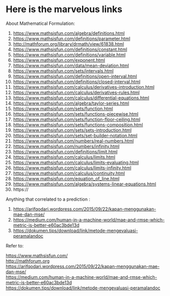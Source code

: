 # Here is the marvelous links  

About Mathematical Formulation:  


1. https://www.mathsisfun.com/algebra/definitions.html  
2. https://www.mathsisfun.com/definitions/parameter.html  
3. http://mathforum.org/library/drmath/view/61838.html  
4. https://www.mathsisfun.com/definitions/constant.html  
5. https://www.mathsisfun.com/definitions/variable.html  
6. https://www.mathsisfun.com/exponent.html  
7. https://www.mathsisfun.com/data/mean-deviation.html  
8. https://www.mathsisfun.com/sets/intervals.html  
9. https://www.mathsisfun.com/definitions/open-interval.html  
10. https://www.mathsisfun.com/definitions/closed-interval.html  
11. https://www.mathsisfun.com/calculus/derivatives-introduction.html  
12. https://www.mathsisfun.com/calculus/derivatives-rules.html  
13. https://www.mathsisfun.com/calculus/differential-equations.html  
14. https://www.mathsisfun.com/algebra/taylor-series.html  
15. https://www.mathsisfun.com/sets/function.html  
16. https://www.mathsisfun.com/sets/functions-piecewise.html  
17. https://www.mathsisfun.com/sets/function-floor-ceiling.html
18. https://www.mathsisfun.com/sets/functions-composition.html  
19. https://www.mathsisfun.com/sets/sets-introduction.html  
20. https://www.mathsisfun.com/sets/set-builder-notation.html  
21. https://www.mathsisfun.com/numbers/real-numbers.html  
22. https://www.mathsisfun.com/numbers/infinity.html  
23. https://www.mathsisfun.com/definitions/limit.html  
24. https://www.mathsisfun.com/calculus/limits.html  
25. https://www.mathsisfun.com/calculus/limits-evaluating.html  
26. https://www.mathsisfun.com/calculus/limits-infinity.html  
27. https://www.mathsisfun.com/calculus/continuity.html  
28. https://www.mathsisfun.com/equation_of_line.html  
29. https://www.mathsisfun.com/algebra/systems-linear-equations.html  
30. https://  

  

Anything that correlated to a prediction :  
1. https://arifqodari.wordpress.com/2015/09/22/kapan-menggunakan-mae-dan-mse/   
2. https://medium.com/human-in-a-machine-world/mae-and-rmse-which-metric-is-better-e60ac3bde13d  
3. https://dokumen.tips/download/link/metode-mengevaluasi-peramalandoc  
  

 



Refer to:  

https://www.mathsisfun.com/  
http://mathforum.org  
https://arifqodari.wordpress.com/2015/09/22/kapan-menggunakan-mae-dan-mse/  
https://medium.com/human-in-a-machine-world/mae-and-rmse-which-metric-is-better-e60ac3bde13d  
https://dokumen.tips/download/link/metode-mengevaluasi-peramalandoc

